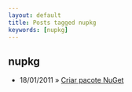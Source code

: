 ```yaml
---
layout: default
title: Posts tagged nupkg
keywords: [nupkg]
---
```

<h2 class="category">nupkg</h2>
<ul class="posts">
<li>
<p>
<span class="date">18/01/2011</span> &raquo; 
<a href="/blog/criar-pacote-nuget">Criar pacote NuGet</a>
</p>
</li> 
</ul>
